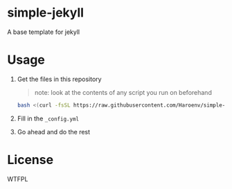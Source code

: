 # simple-jekyll

A base template for jekyll

# Usage

1. Get the files in this repository

    > note: look at the contents of any script you run on beforehand

    ```sh
    bash <(curl -fsSL https://raw.githubusercontent.com/Haroenv/simple-jekyll/master/install.sh)
    ```

2. Fill in the `_config.yml`

3. Go ahead and do the rest

# License

WTFPL
